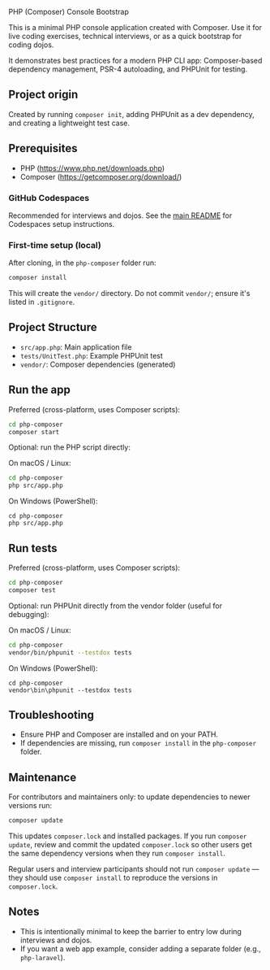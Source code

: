 PHP (Composer) Console Bootstrap

This is a minimal PHP console application created with Composer. Use it for live coding exercises, technical interviews, or as a quick bootstrap for coding dojos.

It demonstrates best practices for a modern PHP CLI app: Composer-based dependency management, PSR-4 autoloading, and PHPUnit for testing.

## Project origin
Created by running `composer init`, adding PHPUnit as a dev dependency, and creating a lightweight test case.

## Prerequisites

- PHP (https://www.php.net/downloads.php)
- Composer (https://getcomposer.org/download/)

### GitHub Codespaces
Recommended for interviews and dojos. See the [main README](../README.md) for Codespaces setup instructions.

### First-time setup (local)
After cloning, in the `php-composer` folder run:

```sh
composer install
```

This will create the `vendor/` directory. Do not commit `vendor/`; ensure it's listed in `.gitignore`.

## Project Structure
- `src/app.php`: Main application file
- `tests/UnitTest.php`: Example PHPUnit test
- `vendor/`: Composer dependencies (generated)

## Run the app
Preferred (cross-platform, uses Composer scripts):

```sh
cd php-composer
composer start
```

Optional: run the PHP script directly:

On macOS / Linux:

```sh
cd php-composer
php src/app.php
```

On Windows (PowerShell):

```pwsh
cd php-composer
php src/app.php
```

## Run tests
Preferred (cross-platform, uses Composer scripts):

```sh
cd php-composer
composer test
```

Optional: run PHPUnit directly from the vendor folder (useful for debugging):

On macOS / Linux:

```sh
cd php-composer
vendor/bin/phpunit --testdox tests
```

On Windows (PowerShell):

```pwsh
cd php-composer
vendor\bin\phpunit --testdox tests
```

## Troubleshooting
- Ensure PHP and Composer are installed and on your PATH.
- If dependencies are missing, run `composer install` in the `php-composer` folder.

## Maintenance
For contributors and maintainers only: to update dependencies to newer versions run:

```sh
composer update
```

This updates `composer.lock` and installed packages. If you run `composer update`, review and commit the updated `composer.lock` so other users get the same dependency versions when they run `composer install`.

Regular users and interview participants should not run `composer update` — they should use `composer install` to reproduce the versions in `composer.lock`.

## Notes
- This is intentionally minimal to keep the barrier to entry low during interviews and dojos.
- If you want a web app example, consider adding a separate folder (e.g., `php-laravel`).
